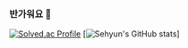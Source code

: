 ### 반가워요 👋
[![Solved.ac Profile](http://mazassumnida.wtf/api/v2/generate_badge?boj=aprkfrmrgua1)](https://solved.ac/aprkfrmrgua1/) [![Sehyun's GitHub stats](https://github-readme-stats.vercel.app/api?username=sehyun&&show_icons=true&theme=radical)]
